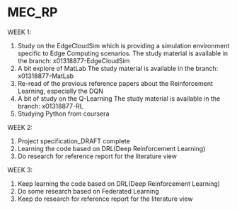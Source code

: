 # MEC_RP

WEEK 1:
1. Study on the EdgeCloudSim which is providing a simulation environment specific to Edge Computing scenarios.
   The study material is available in the branch: x01318877-EdgeCloudSim
2. A bit explore of MatLab
   The study material is available in the branch: x01318877-MatLab
3. Re-read of the previous reference papers about the Reinforcement Learning, especially the DQN
4. A bit of study on the Q-Learning
   The study material is available in the branch: x01318877-RL
5. Studying Python from coursera


WEEK 2:
1. Project specification_DRAFT complete
2. Learning the code based on DRL(Deep Reinforcement Learning)
3. Do research for reference report for the literature view


WEEK 3:
1. Keep learning the code based on DRL(Deep Reinforcement Learning)
2. Do some research based on Federated Learning  
3. Keep do research for reference report for the literature view
